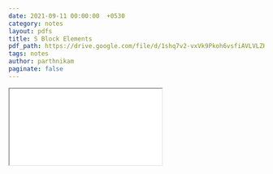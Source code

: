 ```yaml
---
date: 2021-09-11 00:00:00  +0530
category: notes
layout: pdfs
title: S Block Elements
pdf_path: https://drive.google.com/file/d/1shq7v2-vxVk9Pkoh6vsfiAVLVLZHMa4H/preview?usp=sharing
tags: notes
author: parthnikam
paginate: false
---
```


<iframe class="embed-pdf" src="{{ page.pdf_path }}#toolbar=0" seamless="seamless" scrolling="no" style="overflow:hidden"></iframe>
